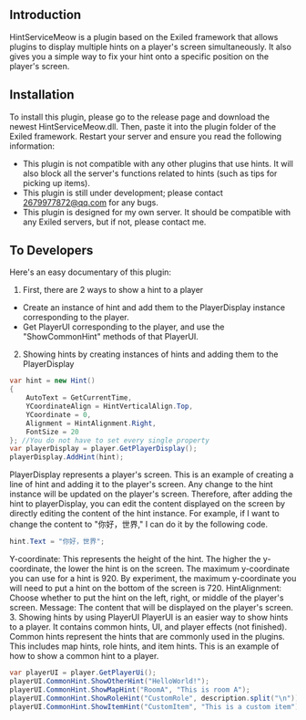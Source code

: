 ## Introduction
HintServiceMeow is a plugin based on the Exiled framework that allows plugins to display multiple hints on a player's screen simultaneously. It also gives you a simple way to fix your hint onto a specific position on the player's screen.

## Installation
To install this plugin, please go to the release page and download the newest HintServiceMeow.dll. Then, paste it into the plugin folder of the Exiled framework. Restart your server and ensure you read the following information:
- This plugin is not compatible with any other plugins that use hints. It will also block all the server's functions related to hints (such as tips for picking up items).
- This plugin is still under development; please contact 2679977872@qq.com for any bugs.
- This plugin is designed for my own server. It should be compatible with any Exiled servers, but if not, please contact me.

## To Developers
Here's an easy documentary of this plugin:
1. First, there are 2 ways to show a hint to a player
- Create an instance of hint and add them to the PlayerDisplay instance corresponding to the player.
- Get PlayerUI corresponding to the player, and use the "ShowCommonHint" methods of that PlayerUI.
2. Showing hints by creating instances of hints and adding them to the PlayerDisplay
```csharp
var hint = new Hint() 
{
    AutoText = GetCurrentTime,
    YCoordinateAlign = HintVerticalAlign.Top,
    YCoordinate = 0,
    Alignment = HintAlignment.Right,
    FontSize = 20
}; //You do not have to set every single property
var playerDisplay = player.GetPlayerDisplay();
playerDisplay.AddHint(hint);
 ```
PlayerDisplay represents a player's screen. This is an example of creating a line of hint and adding it to the player's screen. Any change to the hint instance will be updated on the player's screen. Therefore, after adding the hint to playerDisplay, you can edit the content displayed on the screen by directly editing the content of the hint instance. For example, if I want to change the content to "你好，世界," I can do it by the following code.
```csharp
hint.Text = "你好，世界";
```
Y-coordinate: This represents the height of the hint. The higher the y-coordinate, the lower the hint is on the screen. The maximum y-coordinate you can use for a hint is 920. By experiment, the maximum y-coordinate you will need to put a hint on the bottom of the screen is 720.
HintAlignment: Choose whether to put the hint on the left, right, or middle of the player's screen.
Message: The content that will be displayed on the player's screen.
3. Showing hints by using PlayerUI
PlayerUI is an easier way to show hints to a player. It contains common hints, UI, and player effects (not finished). Common hints represent the hints that are commonly used in the plugins. This includes map hints, role hints, and item hints. This is an example of how to show a common hint to a player.
```csharp
var playerUI = player.GetPlayerUi();
playerUI.CommonHint.ShowOtherHint("HelloWorld!");
playerUI.CommonHint.ShowMapHint("RoomA", "This is room A");
playerUI.CommonHint.ShowRoleHint("CustomRole", description.split("\n"));
playerUI.CommonHint.ShowItemHint("CustomItem", "This is a custom item");
```
